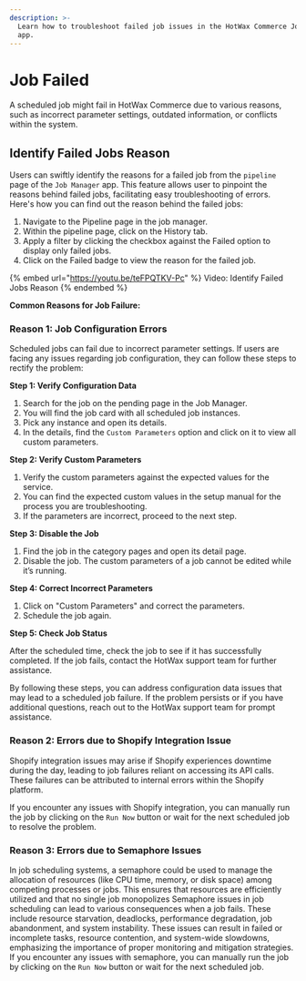 ```yaml
---
description: >-
  Learn how to troubleshoot failed job issues in the HotWax Commerce Job Manager
  app.
---
```


# Job Failed

A scheduled job might fail in HotWax Commerce due to various reasons, such as incorrect parameter settings, outdated information, or conflicts within the system. 

## Identify Failed Jobs Reason

Users can swiftly identify the reasons for a failed job from the `pipeline` page of the `Job Manager` app. This feature allows user to pinpoint the reasons behind failed jobs, facilitating easy troubleshooting of errors. Here's how you can find out the reason behind the failed jobs:

1. Navigate to the Pipeline page in the job manager.
2. Within the pipeline page, click on the History tab.
3. Apply a filter by clicking the checkbox against the Failed option to display only failed jobs.
4. Click on the Failed badge to view the reason for the failed job.

{% embed url="https://youtu.be/teFPQTKV-Pc" %} Video: Identify Failed Jobs Reason {% endembed %}

**Common Reasons for Job Failure:**

### Reason 1: Job Configuration Errors

Scheduled jobs can fail due to incorrect parameter settings. If users are facing any issues regarding job configuration, they can follow these steps to rectify the problem:

**Step 1: Verify Configuration Data**

1. Search for the job on the pending page in the Job Manager.
2. You will find the job card with all scheduled job instances.
3. Pick any instance and open its details.
4. In the details, find the `Custom Parameters` option and click on it to view all custom parameters.


**Step 2: Verify Custom Parameters**

1. Verify the custom parameters against the expected values for the service.
2. You can find the expected custom values in the setup manual for the process you are troubleshooting.
3. If the parameters are incorrect, proceed to the next step.


**Step 3: Disable the Job**

1. Find the job in the category pages and open its detail page.
2. Disable the job. The custom parameters of a job cannot be edited while it’s running.

**Step 4: Correct Incorrect Parameters**

1. Click on "Custom Parameters" and correct the parameters.
2. Schedule the job again.


**Step 5: Check Job Status**

After the scheduled time, check the job to see if it has successfully completed. If the job fails, contact the HotWax support team for further assistance.

By following these steps, you can address configuration data issues that may lead to a scheduled job failure. If the problem persists or if you have additional questions, reach out to the HotWax support team for prompt assistance.


### Reason 2: Errors due to Shopify Integration Issue

Shopify integration issues may arise if Shopify experiences downtime during the day, leading to job failures reliant on accessing its API calls. These failures can be attributed to internal errors within the Shopify platform.

If you encounter any issues with Shopify integration, you can manually run the job by clicking on the `Run Now` button or wait for the next scheduled job to resolve the problem.


### Reason 3: Errors due to Semaphore Issues

In job scheduling systems, a semaphore could be used to manage the allocation of resources (like CPU time, memory, or disk space) among competing processes or jobs. This ensures that resources are efficiently utilized and that no single job monopolizes 
Semaphore issues in job scheduling can lead to various consequences when a job fails. These include resource starvation, deadlocks, performance degradation, job abandonment, and system instability. These issues can result in failed or incomplete tasks, resource contention, and system-wide slowdowns, emphasizing the importance of proper monitoring and mitigation strategies.
If you encounter any issues with semaphore, you can manually run the job by clicking on the `Run Now` button or wait for the next scheduled job.


